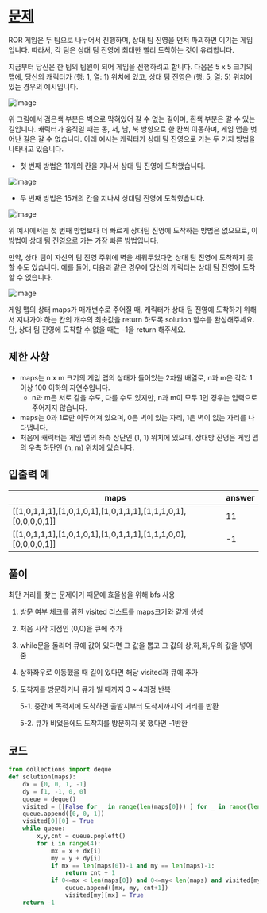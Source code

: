 # [문제](https://programmers.co.kr/learn/courses/30/lessons/1844)  
ROR 게임은 두 팀으로 나누어서 진행하며, 상대 팀 진영을 먼저 파괴하면 이기는 게임입니다. 따라서, 각 팀은 상대 팀 진영에 최대한 빨리 도착하는 것이 유리합니다.

지금부터 당신은 한 팀의 팀원이 되어 게임을 진행하려고 합니다. 다음은 5 x 5 크기의 맵에, 당신의 캐릭터가 (행: 1, 열: 1) 위치에 있고, 상대 팀 진영은 (행: 5, 열: 5) 위치에 있는 경우의 예시입니다.  

![image](https://user-images.githubusercontent.com/59672592/145020450-3370cf8c-8054-43a9-ab51-0a13543da2f7.png)

위 그림에서 검은색 부분은 벽으로 막혀있어 갈 수 없는 길이며, 흰색 부분은 갈 수 있는 길입니다. 캐릭터가 움직일 때는 동, 서, 남, 북 방향으로 한 칸씩 이동하며, 게임 맵을 벗어난 길은 갈 수 없습니다.
아래 예시는 캐릭터가 상대 팀 진영으로 가는 두 가지 방법을 나타내고 있습니다.

- 첫 번째 방법은 11개의 칸을 지나서 상대 팀 진영에 도착했습니다.

![image](https://user-images.githubusercontent.com/59672592/145020599-709a9113-0be1-42ac-8c84-1fc86ce25ee9.png)

- 두 번째 방법은 15개의 칸을 지나서 상대팀 진영에 도착했습니다.

![image](https://user-images.githubusercontent.com/59672592/145020640-358c20c4-8a2d-4036-a853-29e0c488f144.png)

위 예시에서는 첫 번째 방법보다 더 빠르게 상대팀 진영에 도착하는 방법은 없으므로, 이 방법이 상대 팀 진영으로 가는 가장 빠른 방법입니다.

만약, 상대 팀이 자신의 팀 진영 주위에 벽을 세워두었다면 상대 팀 진영에 도착하지 못할 수도 있습니다. 예를 들어, 다음과 같은 경우에 당신의 캐릭터는 상대 팀 진영에 도착할 수 없습니다.

![image](https://user-images.githubusercontent.com/59672592/145020681-9cfe31f8-cf52-4916-a1d5-3adc1150f998.png)

게임 맵의 상태 maps가 매개변수로 주어질 때, 캐릭터가 상대 팀 진영에 도착하기 위해서 지나가야 하는 칸의 개수의 최솟값을 return 하도록 solution 함수를 완성해주세요. 단, 상대 팀 진영에 도착할 수 없을 때는 -1을 return 해주세요.



## 제한 사항  
- maps는 n x m 크기의 게임 맵의 상태가 들어있는 2차원 배열로, n과 m은 각각 1 이상 100 이하의 자연수입니다.
    - n과 m은 서로 같을 수도, 다를 수도 있지만, n과 m이 모두 1인 경우는 입력으로 주어지지 않습니다.
- maps는 0과 1로만 이루어져 있으며, 0은 벽이 있는 자리, 1은 벽이 없는 자리를 나타냅니다.
- 처음에 캐릭터는 게임 맵의 좌측 상단인 (1, 1) 위치에 있으며, 상대방 진영은 게임 맵의 우측 하단인 (n, m) 위치에 있습니다.
## 입출력 예  
|maps|answer|
|-----|-----|
|[[1,0,1,1,1],[1,0,1,0,1],[1,0,1,1,1],[1,1,1,0,1],[0,0,0,0,1]]	|11|
|[[1,0,1,1,1],[1,0,1,0,1],[1,0,1,1,1],[1,1,1,0,0],[0,0,0,0,1]]	|-1|

## 풀이  
최단 거리를 찾는 문제이기 때문에 효율성을 위해 bfs 사용  
1. 방문 여부 체크를 위한 visited 리스트를 maps크기와 같게 생성
1. 처음 시작 지점인 (0,0)을 큐에 추가
1. while문을 돌리며 큐에 값이 있다면 그 값을 뽑고 그 값의 상,하,좌,우의 값을 넣어 줌
1. 상하좌우로 이동했을 때 길이 있다면 해당 visited과 큐에 추가
1. 도착지를 방문하거나 큐가 빌 때까지 3 ~ 4과정 반복

    5-1. 중간에 목적지에 도착하면 출발지부터 도착지까지의 거리를 반환

    5-2. 큐가 비었음에도 도착지를 방문하지 못 했다면 -1반환  
## 코드  

```python
from collections import deque
def solution(maps):
    dx = [0, 0, 1, -1]
    dy = [1, -1, 0, 0]
    queue = deque()
    visited = [[False for _ in range(len(maps[0])) ] for _ in range(len(maps))]
    queue.append([0, 0, 1])
    visited[0][0] = True
    while queue:
        x,y,cnt = queue.popleft()
        for i in range(4):
            mx = x + dx[i]
            my = y + dy[i]
            if mx == len(maps[0])-1 and my == len(maps)-1:
                return cnt + 1
            if 0<=mx < len(maps[0]) and 0<=my< len(maps) and visited[my][mx] == False and maps[my][mx] == 1:
                queue.append([mx, my, cnt+1])
                visited[my][mx] = True
    return -1
```

